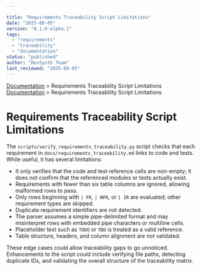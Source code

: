 ```yaml
---

title: "Requirements Traceability Script Limitations"
date: "2025-08-05"
version: "0.1.0-alpha.1"
tags:
  - "requirements"
  - "traceability"
  - "documentation"
status: "published"
author: "DevSynth Team"
last_reviewed: "2025-08-05"
---
```

<div class="breadcrumbs">
<a href="../index.md">Documentation</a> &gt; Requirements Traceability Script Limitations
</div>

<div class="breadcrumbs">
<a href="../index.md">Documentation</a> &gt; Requirements Traceability Script Limitations
</div>

# Requirements Traceability Script Limitations

The `scripts/verify_requirements_traceability.py` script checks that each requirement in `docs/requirements_traceability.md` links to code and tests. While useful, it has several limitations:

- It only verifies that the code and test reference cells are non-empty; it does not confirm that the referenced modules or tests actually exist.
- Requirements with fewer than six table columns are ignored, allowing malformed rows to pass.
- Only rows beginning with `| FR`, `| NFR`, or `| IR` are evaluated; other requirement types are skipped.
- Duplicate requirement identifiers are not detected.
- The parser assumes a simple pipe-delimited format and may misinterpret rows with embedded pipe characters or multiline cells.
- Placeholder text such as `TODO` or `TBD` is treated as a valid reference.
- Table structure, headers, and column alignment are not validated.

These edge cases could allow traceability gaps to go unnoticed. Enhancements to the script could include verifying file paths, detecting duplicate IDs, and validating the overall structure of the traceability matrix.
